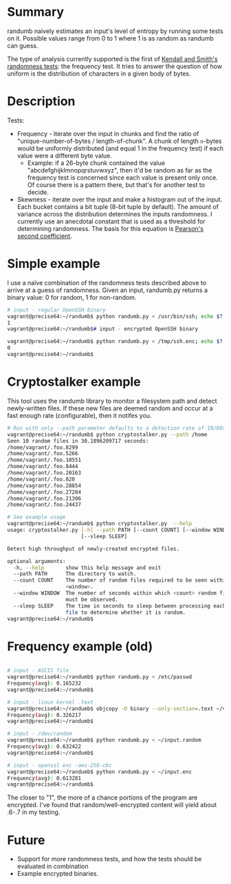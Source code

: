 # Summary

randumb naively estimates an input's level of entropy by running some tests on it. Possible values range from 0 to 1 where 1 is as random as randumb can guess.

The type of analysis currently supported is the first of [Kendall and Smith's randomness tests](https://en.wikipedia.org/wiki/Statistical_randomness): the frequency test. It tries to answer the question of how uniform is the distribution of characters in a given body of bytes.

# Description
Tests:
* Frequency - iterate over the input in chunks and find the ratio of "unique-number-of-bytes / length-of-chunk". A chunk of length `n`-bytes would be uniformly distributed (and equal 1 in the frequency test) if each value were a different byte value.
  * Example: if a 26-byte chunk contained the value "abcdefghijklmnopqrstuvwxyz", then it'd be random as far as the frequency test is concerned since each value is present only once. Of course there is a pattern there, but that's for another test to decide.
* Skewness - iterate over the input and make a histogram out of the input. Each bucket contains a bit tuple (8-bit tuple by default). The amount of variance across the distribution determines the inputs randomness. I currently use an anecdotal constant that is used as a threshold for determining randomness. The basis for this equation is [Pearson's second coefficient](http://mathworld.wolfram.com/PearsonsSkewnessCoefficients.html).

# Simple example
I use a naïve combination of the randomness tests described above to arrive at a guess of randomness. Given an input, randumb.py returns a binary value: 0 for random, 1 for non-random.

```bash
# input - regular OpenSSH binary
vagrant@precise64:~/randumb$ python randumb.py < /usr/bin/ssh; echo $?
1
vagrant@precise64:~/randumb$# input - encrypted OpenSSH binary 

vagrant@precise64:~/randumb$ python randumb.py < /tmp/ssh.enc; echo $?
0
vagrant@precise64:~/randumb$
```

# Cryptostalker example
This tool uses the randumb library to monitor a filesystem path and detect newly-written files. If these new files are deemed random and occur at a fast enough rate (configurable), then it notifes you.
```bash
# Run with only --path parameter defaults to a detection rate of 10/60seconds
vagrant@precise64:~/randumb$ python cryptostalker.py --path /home
Seen 10 random files in 30.1896209717 seconds:
/home/vagrant/.foo.8299
/home/vagrant/.foo.5266
/home/vagrant/.foo.10551
/home/vagrant/.foo.8444
/home/vagrant/.foo.20163
/home/vagrant/.foo.820
/home/vagrant/.foo.28854
/home/vagrant/.foo.27284
/home/vagrant/.foo.21306
/home/vagrant/.foo.24437

# See example usage
vagrant@precise64:~/randumb$ python cryptostalker.py  --help
usage: cryptostalker.py [-h] --path PATH [--count COUNT] [--window WINDOW]
                        [--sleep SLEEP]

Detect high throughput of newly-created encrypted files.

optional arguments:
  -h, --help       show this help message and exit
  --path PATH      The directory to watch.
  --count COUNT    The number of random files required to be seen within
                   <window>.
  --window WINDOW  The number of seconds within which <count> random files
                   must be observed.
  --sleep SLEEP    The time in seconds to sleep between processing each new
                   file to determine whether it is random.
vagrant@precise64:~/randumb$
```
# Frequency example (old)
```bash

# input - ASCII file
vagrant@precise64:~/randumb$ python randumb.py < /etc/passwd
Frequency(avg): 0.165232
vagrant@precise64:~/randumb$

# input - linux kernel .text
vagrant@precise64:~/randumb$ objcopy -O binary --only-section=.text ~/vmlinux /dev/stdout | python randumb.py
Frequency(avg): 0.326217
vagrant@precise64:~/randumb$

# input - /dev/random
vagrant@precise64:~/randumb$ python randumb.py < ~/input.random
Frequency(avg): 0.632422
vagrant@precise64:~/randumb$

# input - openssl enc -aes-256-cbc
vagrant@precise64:~/randumb$ python randumb.py < ~/input.enc
Frequency(avg): 0.613281
vagrant@precise64:~/randumb$
```

The closer to "1", the more of a chance portions of the program are encrypted. I've found that random/well-encrypted content will yield about .6-.7 in my testing.

# Future
* Support for more randomness tests, and how the tests should be evaluated in combination
* Example encrypted binaries.
